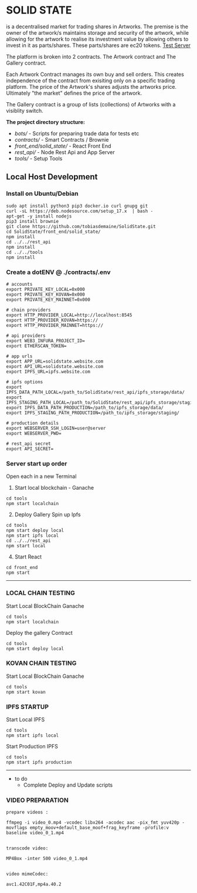 SOLID STATE
===========

is a decentralised market for trading shares in Artworks. The premise is the owner of the artwork/s maintains storage and security of the artwork, while allowing for the artwork to realise its investment value by allowing others to invest in it as parts/shares.  These parts/shares are ec20 tokens. [Test Server](http://solidstate.tobiasdemaine.com)

The platform is broken into 2 contracts. The Artwork contract and The Gallery contract.

Each Artwork Contract manages its own buy and sell orders.  This creates independence of the contract from exisiting only on a specific trading platform.  The price of the Artwork's shares adjusts the artworks price. Ultimately "the market" defines the price of the artwork.

The Gallery contract is a group of lists (collections) of Artworks with a visiblity switch.

**The project directory structure:**

- *bots/* - Scripts for preparing trade data for tests etc
- *contracts/* - Smart Contracts / Brownie
- *front_end/solid_state/* - React Front End
- *rest_api/* - Node Rest Api and App Server
- *tools/* - Setup Tools



## Local Host Development 
### Install on Ubuntu/Debian
```
sudo apt install python3 pip3 docker.io curl gnupg git
curl -sL https://deb.nodesource.com/setup_17.x  | bash -
apt-get -y install nodejs
pip3 install brownie
git clone https://github.com/tobiasdemaine/SolidState.git
cd SolidState/front_end/solid_state/
npm install
cd ../../rest_api
npm install
cd ../../tools
npm install
```

### Create a dotENV @ ./contracts/.env
```
# accounts
export PRIVATE_KEY_LOCAL=0x000
export PRIVATE_KEY_KOVAN=0x000
export PRIVATE_KEY_MAINNET=0x000

# chain providers
export HTTP_PROVIDER_LOCAL=http://localhost:8545
export HTTP_PROVIDER_KOVAN=https://
export HTTP_PROVIDER_MAINNET=https://

# api providers
export WEB3_INFURA_PROJECT_ID=
export ETHERSCAN_TOKEN=

# app urls
export APP_URL=solidstate.website.com
export API_URL=solidstate.website.com
export IPFS_URL=ipfs.website.com

# ipfs options
export IPFS_DATA_PATH_LOCAL=/path_to/SolidState/rest_api/ipfs_storage/data/
export IPFS_STAGING_PATH_LOCAL=/path_to/SolidState/rest_api/ipfs_storage/staging/
export IPFS_DATA_PATH_PRODUCTION=/path_to/ipfs_storage/data/
export IPFS_STAGING_PATH_PRODUCTION=/path_to/ipfs_storage/staging/

# production details
export WEBSERVER_SSH_LOGIN=user@server
export WEBSERVER_PWD=

# rest_api secret
export API_SECRET=
```

### Server start up order 
Open each in a new Terminal
1. Start local blockchain - Ganache 
```
cd tools
npm start localchain
```
2. Deploy Gallery Spin up Ipfs 
```
cd tools 
npm start deploy local
npm start ipfs local
cd ../../rest_api
npm start local
```
4. Start React 
```
cd front_end
npm start
```

--------

### LOCAL CHAIN TESTING
Start Local BlockChain Ganache
```text
cd tools
npm start localchain
```

Deploy the gallery Contract
```text
cd tools
npm start deploy local
```

### KOVAN CHAIN TESTING
Start Local BlockChain Ganache
```text
cd tools
npm start kovan
```

### IPFS STARTUP
Start Local IPFS
```text
cd tools
npm start ipfs local
```

Start Production IPFS
```text
cd tools
npm start ipfs production
```

----------------------

* to do
    * Complete Deploy and Update scripts


### VIDEO PREPARATION
```text
prepare videos :

ffmpeg -i video_0.mp4 -vcodec libx264 -acodec aac -pix_fmt yuv420p -movflags empty_moov+default_base_moof+frag_keyframe -profile:v baseline video_0_1.mp4


transcode video:

MP4Box -inter 500 video_0_1.mp4


video mimeCodec:

avc1.42C01F,mp4a.40.2
```






